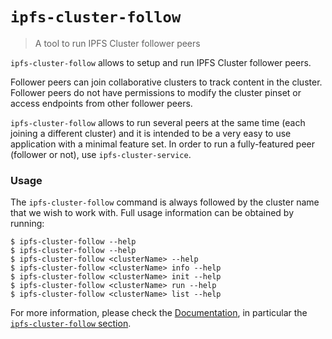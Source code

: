 # `ipfs-cluster-follow`

> A tool to run IPFS Cluster follower peers

`ipfs-cluster-follow` allows to setup and run IPFS Cluster follower peers.

Follower peers can join collaborative clusters to track content in the
cluster. Follower peers do not have permissions to modify the cluster pinset
or access endpoints from other follower peers.

`ipfs-cluster-follow` allows to run several peers at the same time (each
joining a different cluster) and it is intended to be a very easy to use
application with a minimal feature set. In order to run a fully-featured peer
(follower or not), use `ipfs-cluster-service`.

### Usage

The `ipfs-cluster-follow` command is always followed by the cluster name
that we wish to work with. Full usage information can be obtained by running:

```
$ ipfs-cluster-follow --help
$ ipfs-cluster-follow --help
$ ipfs-cluster-follow <clusterName> --help
$ ipfs-cluster-follow <clusterName> info --help
$ ipfs-cluster-follow <clusterName> init --help
$ ipfs-cluster-follow <clusterName> run --help
$ ipfs-cluster-follow <clusterName> list --help
```

For more information, please check the [Documentation](https://cluster.ipfs.io/documentation), in particular the [`ipfs-cluster-follow` section](https://cluster.ipfs.io/documentation/ipfs-cluster-follow).


